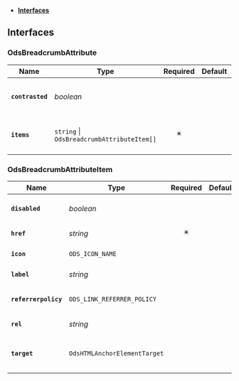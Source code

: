 * [**Interfaces**](#interfaces)

## Interfaces

### OdsBreadcrumbAttribute
|Name | Type | Required | Default | Description|
|---|---|:---:|---|---|
|**`contrasted`** | _boolean_ |  |  | contrasted or not: see component principles|
|**`items`** | `string` \| `OdsBreadcrumbAttributeItem[]` | ✴️ |  | List of breadcrumb items to display|

### OdsBreadcrumbAttributeItem
|Name | Type | Required | Default | Description|
|---|---|:---:|---|---|
|**`disabled`** | _boolean_ |  |  | Item should be disabled or not|
|**`href`** | _string_ | ✴️ |  | Item link to redirect to|
|**`icon`** | `ODS_ICON_NAME` |  |  | Icon to display|
|**`label`** | _string_ |  |  | Text to display|
|**`referrerpolicy`** | `ODS_LINK_REFERRER_POLICY` |  |  | Link referrer policy|
|**`rel`** | _string_ |  |  | Link relationship|
|**`target`** | `OdsHTMLAnchorElementTarget` |  |  | Specifies where to open the link|